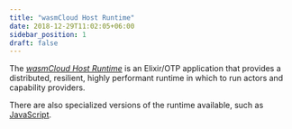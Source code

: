 ```yaml
---
title: "wasmCloud Host Runtime"
date: 2018-12-29T11:02:05+06:00
sidebar_position: 1
draft: false
---
```


The [_wasmCloud Host Runtime_](https://github.com/wasmCloud/wasmcloud-otp) is an Elixir/OTP application that provides a distributed, resilient, highly performant runtime in which to run actors and capability providers.

There are also specialized versions of the runtime available, such as [JavaScript](https://github.com/wasmCloud/wasmcloud-js).
